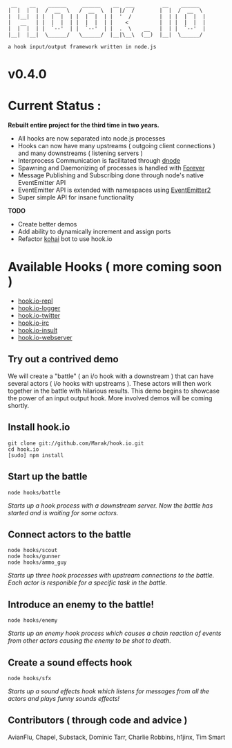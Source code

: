      __    __    ______     ______    __  ___         __    ______   
    |  |  |  |  /  __  \   /  __  \  |  |/  /        |  |  /  __  \  
    |  |__|  | |  |  |  | |  |  |  | |  '  /         |  | |  |  |  | 
    |   __   | |  |  |  | |  |  |  | |    <          |  | |  |  |  | 
    |  |  |  | |  `--'  | |  `--'  | |  .  \    __   |  | |  `--'  | 
    |__|  |__|  \______/   \______/  |__|\__\  (__)  |__|  \______/  

    a hook input/output framework written in node.js 
    
# v0.4.0

# Current Status :

**Rebuilt entire project for the third time in two years.**

- All hooks are now separated into node.js processes
- Hooks can now have many upstreams ( outgoing client connections ) and many downstreams ( listening servers )
- Interprocess Communication is facilitated through [dnode](http://github.com/SubStack/dnode)
- Spawning and Daemonizing of processes is handled with [Forever](https://github.com/indexzero/forever)
- Message Publishing and Subscribing done through node's native EventEmitter API
- EventEmitter API is extended with namespaces using [EventEmitter2](https://github.com/hij1nx/EventEmitter2)
- Super simple API for insane functionality

**TODO**

 - Create better demos
 - Add ability to dynamically increment and assign ports
 - Refactor [kohai](http://github.com/nodejitsu/kohai) bot to use hook.io
 
# Available Hooks ( more coming soon )

  - [hook.io-repl](http://github.com/marak/hook.io-repl)
  - [hook.io-logger](http://github.com/marak/hook.io-logger)
  - [hook.io-twitter](http://github.com/marak/hook.io-twitter)
  - [hook.io-irc](http://github.com/marak/hook.io-irc)
  - [hook.io-insult](http://github.com/marak/hook.io-insult)
  - [hook.io-webserver](http://github.com/marak/hook.io-webserver)

 
## Try out a contrived demo 

We will create a "battle" ( an i/o hook with a downstream ) that can have several actors ( i/o hooks with upstreams ). These actors will then work together in the battle with hilarious results. This demo begins to showcase the power of an input output hook. More involved demos will be coming shortly. 

## Install hook.io

    git clone git://github.com/Marak/hook.io.git
    cd hook.io
    [sudo] npm install
    
## Start up the battle

    node hooks/battle
    
*Starts up a hook process with a downstream server. Now the battle has started and is waiting for some actors.*


## Connect actors to the battle

    node hooks/scout
    node hooks/gunner
    node hooks/ammo_guy

*Starts up three hook processes with upstream connections to the battle. Each actor is responible for a specific task in the battle.*

## Introduce an enemy to the battle!

    node hooks/enemy
   
*Starts up an enemy hook process which causes a chain reaction of events from other actors causing the enemy to be shot to death.*


## Create a sound effects hook

    node hooks/sfx
   
*Starts up a sound effects hook which listens for messages from all the actors and plays funny sounds effects!*



    
## Contributors ( through code and advice )

AvianFlu, Chapel, Substack, Dominic Tarr, Charlie Robbins, h1jinx, Tim Smart
